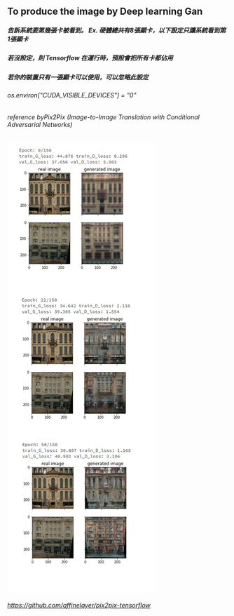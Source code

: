 ## To produce the image by Deep learning Gan
##### 告訴系統要第幾張卡被看到。 Ex. 硬體總共有8張顯卡，以下設定只讓系統看到第1張顯卡
##### 若沒設定，則 Tensorflow 在運行時，預設會把所有卡都佔用
##### 若你的裝置只有一張顯卡可以使用，可以忽略此設定
###### os.environ["CUDA_VISIBLE_DEVICES"] = "0"

###### reference byPix2Pix (Image-to-Image Translation with Conditional Adversarial Networks)
![img](gan_image_1.jpg)
###### https://github.com/affinelayer/pix2pix-tensorflow
